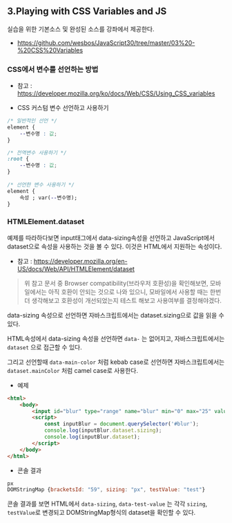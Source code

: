 ## 3.Playing with CSS Variables and JS



실습을 위한 기본소스 및 완성된 소스를 강좌에서 제공한다.

* https://github.com/wesbos/JavaScript30/tree/master/03%20-%20CSS%20Variables



### CSS에서 변수를 선언하는 방법

* 참고 : https://developer.mozilla.org/ko/docs/Web/CSS/Using_CSS_variables

* CSS 커스텀 변수 선언하고 사용하기

```css
/* 일반적인 선언 */
element {
    --변수명 : 값;
}

/* 전역변수 사용하기 */
:root {
    --변수명 : 값;
}
        
/* 선언한 변수 사용하기 */
element {
    속성 ; var(--변수명);
}
```



### HTMLElement.dataset

예제를 따라하다보면 input태그에서 data-sizing속성을 선언하고 JavaScript에서 dataset으로 속성을 사용하는 것을 볼 수 있다. 이것은 HTML에서 지원하는 속성이다.

* 참고 : https://developer.mozilla.org/en-US/docs/Web/API/HTMLElement/dataset

> 위 참고 문서 중 Browser compatibility(브라우저 호환성)을 확인해보면, 모바일에서는 아직 호환이 안되는 것으로 나와 있으니, 모바일에서 사용할 때는 한번더 생각해보고 호환성이 개선되었는지 테스트 해보고 사용여부를 결정해야겠다.



data-sizing 속성으로 선언하면 자바스크립트에서는 dataset.sizing으로 값을 읽을 수 있다.

HTML속성에서 data-sizing 속성을 선언하면 `data-` 는 없어지고, 자바스크립트에서는 `dataset` 으로 접근할 수 있다.

그리고 선언할때 `data-main-color` 처럼 kebab case로 선언하면 자바스크립트에서는 `dataset.mainColor` 처럼 camel  case로 사용한다.



* 예제

```html
<html>
    <body>
        <input id="blur" type="range" name="blur" min="0" max="25" value="10" data-sizing="px" data-test-value="test">
        <script>
            const inputBlur = document.querySelector('#blur');
            console.log(inputBlur.dataset.sizing);
            console.log(inputBlur.dataset);
        </script>
    </body>
</html>
```



* 콘솔 결과

```javascript
px
DOMStringMap {bracketsId: "59", sizing: "px", testValue: "test"}
```

콘솔 결과를 보면 HTML에서 `data-sizing`, `data-test-value` 는 각각 `sizing`, `testValue`로 변경되고 DOMStringMap형식의 dataset을 확인할 수 있다.